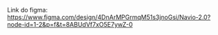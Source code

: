 Link do figma: https://www.figma.com/design/4DnArMPGrmqM51s3jnoGsi/Navio-2.0?node-id=1-2&p=f&t=8ABUdVf7xO5E7ywZ-0

